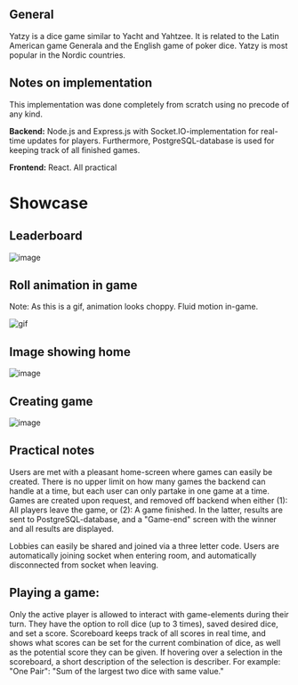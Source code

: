## General
Yatzy is a dice game similar to Yacht and Yahtzee. It is related to the Latin American game Generala and the English game of poker dice. Yatzy is most popular in the Nordic countries.

## Notes on implementation
This implementation was done completely from scratch using no precode of any kind.

**Backend:**
Node.js and Express.js with Socket.IO-implementation for real-time updates for players. 
Furthermore, PostgreSQL-database is used for keeping track of all finished games.

**Frontend:**
React. All practical 

# Showcase
## Leaderboard
![image](https://github.com/user-attachments/assets/9fc128a3-0d5d-4aa6-a059-a61970450fa1)

## Roll animation in game
Note: As this is a gif, animation looks choppy. Fluid motion in-game.

![gif](https://github.com/user-attachments/assets/5d9a0779-1dc6-44e8-84a4-96f23b8f8748)

## Image showing home
![image](https://github.com/user-attachments/assets/a8d0d373-b6fe-43bf-860c-3dfc6527269e)

## Creating game

![image](https://github.com/user-attachments/assets/023c66dc-966a-461e-8dd2-2bb52f080ee3)

## Practical notes
Users are met with a pleasant home-screen where games can easily be created. There is no upper limit on how many games the backend can handle at a time, but
each user can only partake in one game at a time. Games are created upon request, and removed off backend when either (1): All players leave the game, or (2): A game finished.
In the latter, results are sent to PostgreSQL-database, and a "Game-end" screen with the winner and all results are displayed.

Lobbies can easily be shared and joined via a three letter code. Users are automatically joining socket when entering room, and automatically disconnected from socket when leaving.

## Playing a game:
Only the active player is allowed to interact with game-elements during their turn. They have the option to roll dice (up to 3 times), saved desired dice, and set a score.
Scoreboard keeps track of all scores in real time, and shows what scores can be set for the current combination of dice, as well as the potential score they can be given.
If hovering over a selection in the scoreboard, a short description of the selection is describer. For example: "One Pair": "Sum of the largest two dice with same value."
